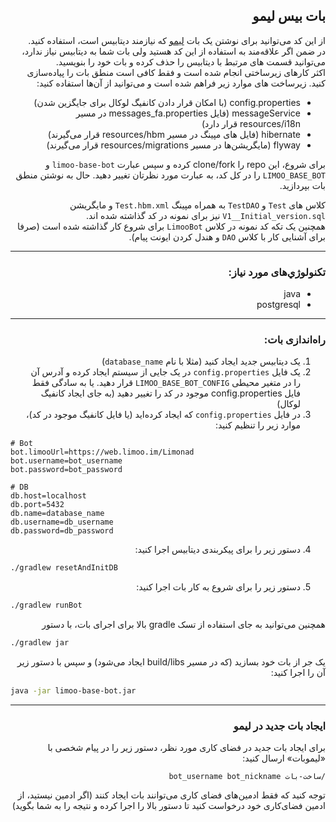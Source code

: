 <div dir="rtl">

## بات بیس لیمو
از این کد می‌توانید برای نوشتن یک بات [لیمو](https://web.limoo.im/) که نیازمند دیتابیس است، استفاده کنید.  
در ضمن اگر علاقه‌مند به استفاده از این کد هستید ولی بات شما به دیتابیس نیاز ندارد، می‌توانید قسمت های مرتبط با دیتابیس را حذف کرده و بات خود را بنویسید.  
اکثر کارهای زیرساختی انجام شده است و فقط کافی است منطق بات را پیاده‌سازی کنید.
زیرساخت های موارد زیر فراهم شده است و می‌توانید از آن‌ها استفاده کنید:
- config.properties (با امکان قرار دادن کانفیگ لوکال برای جایگزین شدن)
- messageService (فایل messages_fa.properties در مسیر resources/i18n قرار دارد)
- hibernate (فایل های مپینگ در مسیر resources/hbm قرار می‌گیرند)
- flyway (مایگریشن‌ها در مسیر resources/migrations قرار می‌گیرند)

برای شروع، این repo را clone/fork کرده و سپس عبارت `limoo-base-bot` و `LIMOO_BASE_BOT` را در کل کد، به عبارت مورد نظرتان تغییر دهید.
حال به نوشتن منطق بات بپردازید.

کلاس های `Test` و `TestDAO` به همراه مپینگ `Test.hbm.xml` و مایگریشن `V1__Initial_version.sql` نیز برای نمونه در کد گذاشته شده اند.  
همچنین یک تکه کد نمونه در کلاس `LimooBot` برای شروع کار گذاشته شده است (صرفا برای آشنایی کار با کلاس `DAO` و هندل کردن ایونت پیام).
***
### تکنولوژي‌های مورد نیاز:
- java
- postgresql
***
### راه‌اندازی بات:
1. یک دیتابیس جدید ایجاد کنید (مثلا با نام `database_name`)
2. یک فایل `config.properties` در یک جایی از سیستم ایجاد کرده و آدرس آن را در متغیر محیطی `LIMOO_BASE_BOT_CONFIG` قرار دهید. یا به سادگی فقط فایل config.properties موجود در کد را تغییر دهید (به جای ایجاد کانفیگ لوکال)
3. در فایل `config.properties` که ایجاد کرده‌اید (یا فایل کانفیگ موجود در کد)، موارد زیر را تنظیم کنید:
</div>

```properties
# Bot
bot.limooUrl=https://web.limoo.im/Limonad
bot.username=bot_username
bot.password=bot_password

# DB
db.host=localhost
db.port=5432
db.name=database_name
db.username=db_username
db.password=db_password
```

<div dir="rtl">

4. دستور زیر را برای پیکربندی دیتابیس اجرا کنید:
</div>

```bash
./gradlew resetAndInitDB
```

<div dir="rtl">

5. دستور زیر را برای شروع به کار بات اجرا کنید:
</div>

```bash
./gradlew runBot
```

<div dir="rtl">

همچنین می‌توانید به جای استفاده از تسک gradle بالا برای اجرای بات، با دستور
</div>

```bash
./gradlew jar
```

<div dir="rtl">

یک جر از بات خود بسازید (که در مسیر build/libs ایجاد می‌شود) و سپس با دستور زیر آن را اجرا کنید:
</div>

```bash
java -jar limoo-base-bot.jar
```
***

<div dir="rtl">

### ایجاد بات جدید در لیمو
برای ایجاد بات جدید در فضای کاری مورد نظر، دستور زیر را در پیام شخصی با «لیموبات» ارسال کنید:
```
/ساخت-بات bot_username bot_nickname
```
توجه کنید که فقط ادمین‌های فضای کاری می‌توانند بات ایجاد کنند (اگر ادمین نیستید، از ادمین فضای‌کاری خود درخواست کنید تا دستور بالا را اجرا کرده و نتیجه را به شما بگوید)
</div>
